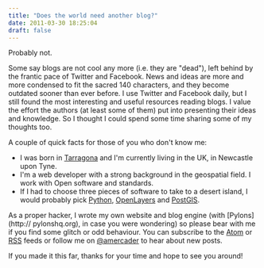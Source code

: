```yaml
---
title: "Does the world need another blog?"
date: 2011-03-30 18:25:04
draft: false
---
```


Probably not.

Some say blogs are not cool any more (i.e. they are "dead"), left
behind by the frantic pace of Twitter and Facebook. News and ideas are more and
more condensed to fit the sacred 140 characters, and they become outdated sooner
than ever before. I use Twitter and Facebook daily, but I still found the most
interesting and useful resources reading blogs. I value the effort the authors 
(at least some of them) put into presenting their ideas and knowledge. So I
thought I could spend some time sharing some of my thoughts too.

A couple of quick facts for those of you who don't know me:

* I was born in [Tarragona](http://en.wikipedia.org/wiki/Tarragona) and I'm
currently living in the UK, in Newcastle upon Tyne.
* I'm a web developer with a strong background in the geospatial field. I work
with Open software and standards.
* If I had to choose three pieces of software to take to a desert island, I
would probably pick [Python](http://python.org), [OpenLayers](http://openlayers.org)
and [PostGIS](http://postgis.refractions.net).

As a proper hacker, I wrote my own website and blog engine (with [Pylons](http://
pylonshq.org), in case you were wondering) so please bear with me if you find some
glitch or odd behaviour. You can subscribe to the [Atom](http://amercader.net/feeds/posts.atom)
or [RSS](http://amercader.net/feeds/posts.rss) feeds or follow me on [@amercader](http://twitter.com/amercader) 
to hear about new posts.

If you made it this far, thanks for your time and hope to see you around!